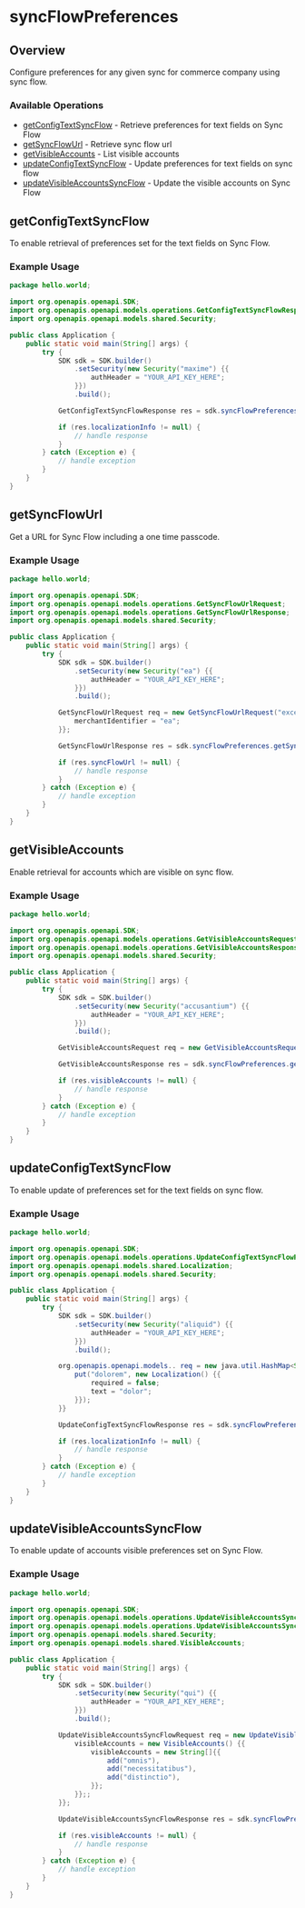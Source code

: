 # syncFlowPreferences

## Overview

Configure preferences for any given sync for commerce company using sync flow.

### Available Operations

* [getConfigTextSyncFlow](#getconfigtextsyncflow) - Retrieve preferences for text fields on Sync Flow
* [getSyncFlowUrl](#getsyncflowurl) - Retrieve sync flow url
* [getVisibleAccounts](#getvisibleaccounts) - List visible accounts
* [updateConfigTextSyncFlow](#updateconfigtextsyncflow) - Update preferences for text fields on sync flow
* [updateVisibleAccountsSyncFlow](#updatevisibleaccountssyncflow) - Update the visible accounts on Sync Flow

## getConfigTextSyncFlow

To enable retrieval of preferences set for the text fields on Sync Flow.

### Example Usage

```java
package hello.world;

import org.openapis.openapi.SDK;
import org.openapis.openapi.models.operations.GetConfigTextSyncFlowResponse;
import org.openapis.openapi.models.shared.Security;

public class Application {
    public static void main(String[] args) {
        try {
            SDK sdk = SDK.builder()
                .setSecurity(new Security("maxime") {{
                    authHeader = "YOUR_API_KEY_HERE";
                }})
                .build();

            GetConfigTextSyncFlowResponse res = sdk.syncFlowPreferences.getConfigTextSyncFlow();

            if (res.localizationInfo != null) {
                // handle response
            }
        } catch (Exception e) {
            // handle exception
        }
    }
}
```

## getSyncFlowUrl

Get a URL for Sync Flow including a one time passcode.

### Example Usage

```java
package hello.world;

import org.openapis.openapi.SDK;
import org.openapis.openapi.models.operations.GetSyncFlowUrlRequest;
import org.openapis.openapi.models.operations.GetSyncFlowUrlResponse;
import org.openapis.openapi.models.shared.Security;

public class Application {
    public static void main(String[] args) {
        try {
            SDK sdk = SDK.builder()
                .setSecurity(new Security("ea") {{
                    authHeader = "YOUR_API_KEY_HERE";
                }})
                .build();

            GetSyncFlowUrlRequest req = new GetSyncFlowUrlRequest("excepturi", "odit") {{
                merchantIdentifier = "ea";
            }};            

            GetSyncFlowUrlResponse res = sdk.syncFlowPreferences.getSyncFlowUrl(req);

            if (res.syncFlowUrl != null) {
                // handle response
            }
        } catch (Exception e) {
            // handle exception
        }
    }
}
```

## getVisibleAccounts

Enable retrieval for accounts which are visible on sync flow.

### Example Usage

```java
package hello.world;

import org.openapis.openapi.SDK;
import org.openapis.openapi.models.operations.GetVisibleAccountsRequest;
import org.openapis.openapi.models.operations.GetVisibleAccountsResponse;
import org.openapis.openapi.models.shared.Security;

public class Application {
    public static void main(String[] args) {
        try {
            SDK sdk = SDK.builder()
                .setSecurity(new Security("accusantium") {{
                    authHeader = "YOUR_API_KEY_HERE";
                }})
                .build();

            GetVisibleAccountsRequest req = new GetVisibleAccountsRequest("1fb576b0-d5f0-4d30-85fb-b2587053202c", "73d5fe9b-90c2-4890-9b3f-e49a8d9cbf48");            

            GetVisibleAccountsResponse res = sdk.syncFlowPreferences.getVisibleAccounts(req);

            if (res.visibleAccounts != null) {
                // handle response
            }
        } catch (Exception e) {
            // handle exception
        }
    }
}
```

## updateConfigTextSyncFlow

To enable update of preferences set for the text fields on sync flow.

### Example Usage

```java
package hello.world;

import org.openapis.openapi.SDK;
import org.openapis.openapi.models.operations.UpdateConfigTextSyncFlowResponse;
import org.openapis.openapi.models.shared.Localization;
import org.openapis.openapi.models.shared.Security;

public class Application {
    public static void main(String[] args) {
        try {
            SDK sdk = SDK.builder()
                .setSecurity(new Security("aliquid") {{
                    authHeader = "YOUR_API_KEY_HERE";
                }})
                .build();

            org.openapis.openapi.models.. req = new java.util.HashMap<String, org.openapis.openapi.models.shared.Localization>() {{
                put("dolorem", new Localization() {{
                    required = false;
                    text = "dolor";
                }});
            }}            

            UpdateConfigTextSyncFlowResponse res = sdk.syncFlowPreferences.updateConfigTextSyncFlow(req);

            if (res.localizationInfo != null) {
                // handle response
            }
        } catch (Exception e) {
            // handle exception
        }
    }
}
```

## updateVisibleAccountsSyncFlow

To enable update of accounts visible preferences set on Sync Flow.

### Example Usage

```java
package hello.world;

import org.openapis.openapi.SDK;
import org.openapis.openapi.models.operations.UpdateVisibleAccountsSyncFlowRequest;
import org.openapis.openapi.models.operations.UpdateVisibleAccountsSyncFlowResponse;
import org.openapis.openapi.models.shared.Security;
import org.openapis.openapi.models.shared.VisibleAccounts;

public class Application {
    public static void main(String[] args) {
        try {
            SDK sdk = SDK.builder()
                .setSecurity(new Security("qui") {{
                    authHeader = "YOUR_API_KEY_HERE";
                }})
                .build();

            UpdateVisibleAccountsSyncFlowRequest req = new UpdateVisibleAccountsSyncFlowRequest("3f9b77f3-a410-4067-8ebf-69280d1ba77a") {{
                visibleAccounts = new VisibleAccounts() {{
                    visibleAccounts = new String[]{{
                        add("omnis"),
                        add("necessitatibus"),
                        add("distinctio"),
                    }};
                }};;
            }};            

            UpdateVisibleAccountsSyncFlowResponse res = sdk.syncFlowPreferences.updateVisibleAccountsSyncFlow(req);

            if (res.visibleAccounts != null) {
                // handle response
            }
        } catch (Exception e) {
            // handle exception
        }
    }
}
```
